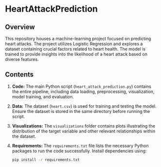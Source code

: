 # HeartAttackPrediction

## Overview
This repository houses a machine-learning project focused on predicting heart attacks. The project utilizes Logistic Regression and explores a dataset containing crucial factors related to heart health. The model is trained to provide insights into the likelihood of a heart attack based on diverse features.

## Contents
1. **Code:** The main Python script (`heart_attack_prediction.py`) contains the entire pipeline, including data loading, preprocessing, visualization, model training, and evaluation.

2. **Data:** The dataset (`heart.csv`) is used for training and testing the model. Ensure the dataset is stored in the same directory before running the script.

3. **Visualizations:** The `visualizations` folder contains plots illustrating the distribution of the target variable and other relevant relationships within the dataset.

4. **Requirements:** The `requirements.txt` file lists the necessary Python packages to run the code successfully. Install dependencies using:
   ```bash
   pip install -r requirements.txt
